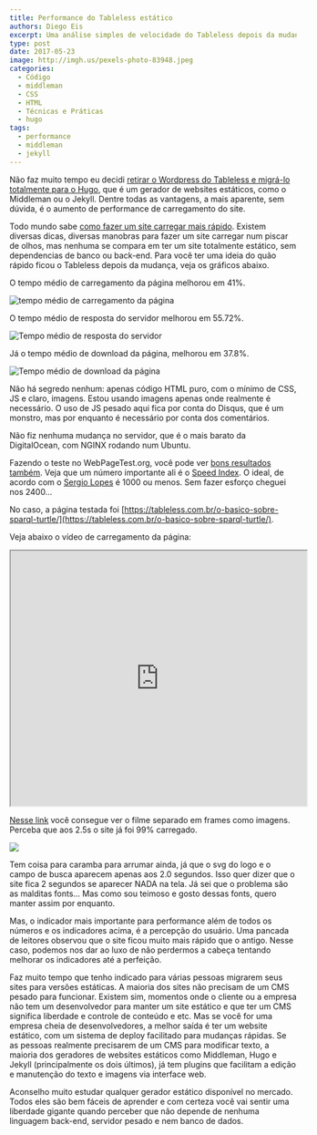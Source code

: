 ```yaml
---
title: Performance do Tableless estático
authors: Diego Eis
excerpt: Uma análise simples de velocidade do Tableless depois da mudança para código estático.
type: post
date: 2017-05-23
image: http://imgh.us/pexels-photo-83948.jpeg
categories:
  - Código
  - middleman
  - CSS
  - HTML
  - Técnicas e Práticas
  - hugo
tags:
  - performance
  - middleman
  - jekyll
---
```


Não faz muito tempo eu decidi [retirar o Wordpress do Tableless e migrá-lo totalmente para o Hugo](https://tableless.com.br/site-tableless-estatico/), que é um gerador de websites estáticos, como o Middleman ou o Jekyll. Dentre todas as vantagens, a mais aparente, sem dúvida, é o aumento de performance de carregamento do site.

Todo mundo sabe [como fazer um site carregar mais rápido](https://browserdiet.com/pt/). Existem diversas dicas, diversas manobras para fazer um site carregar num piscar de olhos, mas nenhuma se compara em ter um site totalmente estático, sem dependencias de banco ou back-end. Para você ter uma ideia do quão rápido ficou o Tableless depois da mudança, veja os gráficos abaixo.

O tempo médio de carregamento da página melhorou em 41%.

![tempo médio de carregamento da página](http://imgh.us/tempo-medio-carregamento-pagina.gif)

O tempo médio de resposta do servidor melhorou em 55.72%.

![Tempo médio de resposta do servidor](http://imgh.us/tempo-medio-resposta-servidor.gif)

Já o tempo médio de download da página, melhorou em 37.8%.

![Tempo médio de download da página](http://imgh.us/tempo-medio-download-pagina.gif)

Não há segredo nenhum: apenas código HTML puro, com o mínimo de CSS, JS e claro, imagens. Estou usando imagens apenas onde realmente é necessário. O uso de JS pesado aqui fica por conta do Disqus, que é um monstro, mas por enquanto é necessário por conta dos comentários.

Não fiz nenhuma mudança no servidor, que é o mais barato da DigitalOcean, com NGINX rodando num Ubuntu.

Fazendo o teste no WebPageTest.org, você pode ver [bons resultados também](https://www.webpagetest.org/result/170524_Q6_4RQ/1/details/#waterfall_view_step1). Veja que um número importante ali é o [Speed Index](http://blog.caelum.com.br/porque-voce-nao-deveria-ligar-para-o-tempo-do-onload-ou-as-metricas-que-importam-para-performance-real-na-web/). O ideal, de acordo com o [Sergio Lopes](https://www.youtube.com/watch?v=EMCBd3kw4zs) é 1000 ou menos. Sem fazer esforço cheguei nos 2400... 

No caso, a página testada foi [https://tableless.com.br/o-basico-sobre-sparql-turtle/](https://tableless.com.br/o-basico-sobre-sparql-turtle/).

Veja abaixo o vídeo de carregamento da página:
<iframe src="https://www.webpagetest.org/video/view.php?id=170524_Q6_4RQ.1.0&embed=1&width=520&height=448" width="520" height="448"></iframe>

[Nesse link](https://www.webpagetest.org/video/compare.php?tests=170524_Q6_4RQ-r:1-c:0) você consegue ver o filme separado em frames como imagens. Perceba que aos 2.5s o site já foi 99% carregado.

![](http://imgh.us/Screen_Shot_2017-05-23_at_23.25.36.png)

Tem coisa para caramba para arrumar ainda, já que o svg do logo e o campo de busca aparecem apenas aos 2.0 segundos. Isso quer dizer que o site fica 2 segundos se aparecer NADA na tela. Já sei que o problema são as malditas fonts... Mas como sou teimoso e gosto dessas fonts, quero manter assim por enquanto.

Mas, o indicador mais importante para performance além de todos os números e os indicadores acima, é a percepção do usuário. Uma pancada de leitores observou que o site ficou muito mais rápido que o antigo. Nesse caso, podemos nos dar ao luxo de não perdermos a cabeça tentando melhorar os indicadores até a perfeição.

Faz muito tempo que tenho indicado para várias pessoas migrarem seus sites para versões estáticas. A maioria dos sites não precisam de um CMS pesado para funcionar. Existem sim, momentos onde o cliente ou a empresa não tem um desenvolvedor para manter um site estático e que ter um CMS significa liberdade e controle de conteúdo e etc. Mas se você for uma empresa cheia de desenvolvedores, a melhor saída é ter um website estático, com um sistema de deploy facilitado para mudanças rápidas.
Se as pessoas realmente precisarem de um CMS para modificar texto, a maioria dos geradores de websites estáticos como Middleman, Hugo e Jekyll (principalmente os dois últimos), já tem plugins que facilitam a edição e manutenção do texto e imagens via interface web.

Aconselho muito estudar qualquer gerador estático disponível no mercado. Todos eles são bem fáceis de aprender e com certeza você vai sentir uma liberdade gigante quando perceber que não depende de nenhuma linguagem back-end, servidor pesado e nem banco de dados.
